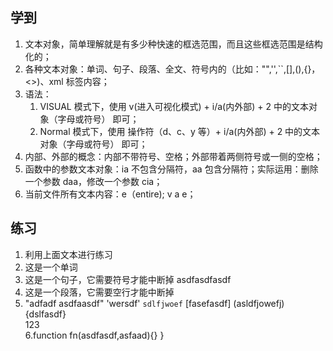 ## 学到

1. 文本对象，简单理解就是有多少种快速的框选范围，而且这些框选范围是结构化的；
2. 各种文本对象：单词、句子、段落、全文、符号内的（比如："",'',``,[],(),{}，<>)、xml 标签内容；
3. 语法：
   1. VISUAL 模式下，使用 v(进入可视化模式) + i/a(内外部) + 2 中的文本对象（字母或符号） 即可；
   2. Normal 模式下，使用 操作符（d、c、y 等）+ i/a(内外部) + 2 中的文本对象（字母或符号） 即可；
4. 内部、外部的概念：内部不带符号、空格；外部带着两侧符号或一侧的空格；
5. 函数中的参数文本对象：ia 不包含分隔符，aa 包含分隔符；实际运用：删除一个参数 daa，修改一个参数 cia；
6. 当前文件所有文本内容：e（entire); v a e；

## 练习

1. 利用上面文本进行练习
2. 这是一个单词
3. 这是一个句子，它需要符号才能中断掉
   asdfasdfasdf
4. 这是一个段落，它需要空行才能中断掉
5. "adfadf asdfaasdf" 'wersdf' `sdlfjwoef` [fasefasdf] (asldfjowefj) {dslfasdf} <div>123</div>
   6.function fn(asdfasdf,asfaad){}
   }
